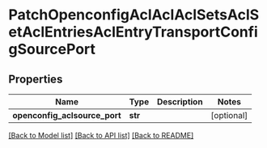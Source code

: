 # PatchOpenconfigAclAclAclSetsAclSetAclEntriesAclEntryTransportConfigSourcePort

## Properties
Name | Type | Description | Notes
------------ | ------------- | ------------- | -------------
**openconfig_aclsource_port** | **str** |  | [optional] 

[[Back to Model list]](../README.md#documentation-for-models) [[Back to API list]](../README.md#documentation-for-api-endpoints) [[Back to README]](../README.md)


